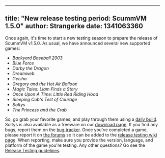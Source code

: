 
---
title: "New release testing period: ScummVM 1.5.0"
author: Strangerke
date: 1341063360
---

Once again, it's time to start a new testing season to prepare the release of ScummVM v1.5.0. As usual, we have announced several new supported games:

*   *Backyard Baseball 2003*
*   *Blue Force*
*   *Darby the Dragon*
*   *Dreamweb*
*   *Geisha*
*   *Gregory and the Hot Air Balloon*
*   *Magic Tales: Liam Finds a Story*
*   *Once Upon A Time: Little Red Riding Hood*
*   *Sleeping Cub's Test of Courage*
*   *Soltys*
*   *The Princess and the Crab*

So, go grab your favorite games, and play through them using a [daily build](/downloads/#daily). Soltys is also available as a freeware on our [download page](/downloads/#extras). If you find any bugs, report them on the [bug tracker](http://bugs.scummvm.org/). Once you've completed a game, please report it on [the forums](http://forums.scummvm.org/viewtopic.php?p=73072) so it can be added to the [release testing wiki page](http://wiki.scummvm.org/index.php/Release_Testing/1.5.0). When reporting, make sure you provide the version, language, and platform of the game you're testing. Any other questions? Go see the [Release Testing guidelines](http://wiki.scummvm.org/index.php/Release_Testing).

